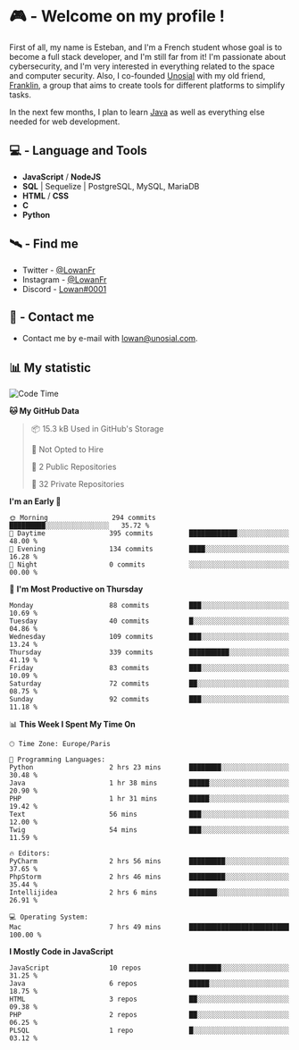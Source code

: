 # 🎮 - Welcome on my profile !
First of all, my name is Esteban, and I'm a French student whose goal is to become a full stack developer, and I'm still far from it!
I'm passionate about cybersecurity, and I'm very interested in everything related to the space and computer security.
Also, I co-founded [Unosial](https://github.com/Unosial) with my old friend, [Franklin](https://github.com/AbaFranklin/), a group that aims to create tools for different platforms to simplify tasks. 

In the next few months, I plan to learn [Java](https://www.java.com/) as well as everything else needed for web development.




## 💻 - Language and Tools
- **JavaScript** / **NodeJS**
- **SQL** | Sequelize | PostgreSQL, MySQL, MariaDB
- **HTML** / **CSS**
- **C**
- **Python**

## 🛰️ - Find me

 - Twitter - [@LowanFr](https://twitter.com/LowanFr/)
 - Instagram - [@LowanFr](https://instagram.com/LowanFr)
 - Discord -  [Lowan#0001](https://unosial.bio/Lowan)
 
## 📡 - Contact me
 - Contact me by e-mail with [lowan@unosial.com](mailto:lowan@unosial.com).

## 📊 My statistic
<!--START_SECTION:waka-->
![Code Time](http://img.shields.io/badge/Code%20Time-842%20hrs%2054%20mins-blue)

**🐱 My GitHub Data** 

> 📦 15.3 kB Used in GitHub's Storage 
 > 
> 🚫 Not Opted to Hire
 > 
> 📜 2 Public Repositories 
 > 
> 🔑 32 Private Repositories 
 > 
**I'm an Early 🐤** 

```text
🌞 Morning                294 commits         █████████░░░░░░░░░░░░░░░░   35.72 % 
🌆 Daytime                395 commits         ████████████░░░░░░░░░░░░░   48.00 % 
🌃 Evening                134 commits         ████░░░░░░░░░░░░░░░░░░░░░   16.28 % 
🌙 Night                  0 commits           ░░░░░░░░░░░░░░░░░░░░░░░░░   00.00 % 
```
📅 **I'm Most Productive on Thursday** 

```text
Monday                   88 commits          ███░░░░░░░░░░░░░░░░░░░░░░   10.69 % 
Tuesday                  40 commits          █░░░░░░░░░░░░░░░░░░░░░░░░   04.86 % 
Wednesday                109 commits         ███░░░░░░░░░░░░░░░░░░░░░░   13.24 % 
Thursday                 339 commits         ██████████░░░░░░░░░░░░░░░   41.19 % 
Friday                   83 commits          ███░░░░░░░░░░░░░░░░░░░░░░   10.09 % 
Saturday                 72 commits          ██░░░░░░░░░░░░░░░░░░░░░░░   08.75 % 
Sunday                   92 commits          ███░░░░░░░░░░░░░░░░░░░░░░   11.18 % 
```


📊 **This Week I Spent My Time On** 

```text
🕑︎ Time Zone: Europe/Paris

💬 Programming Languages: 
Python                   2 hrs 23 mins       ████████░░░░░░░░░░░░░░░░░   30.48 % 
Java                     1 hr 38 mins        █████░░░░░░░░░░░░░░░░░░░░   20.90 % 
PHP                      1 hr 31 mins        █████░░░░░░░░░░░░░░░░░░░░   19.42 % 
Text                     56 mins             ███░░░░░░░░░░░░░░░░░░░░░░   12.00 % 
Twig                     54 mins             ███░░░░░░░░░░░░░░░░░░░░░░   11.59 % 

🔥 Editors: 
PyCharm                  2 hrs 56 mins       █████████░░░░░░░░░░░░░░░░   37.65 % 
PhpStorm                 2 hrs 46 mins       █████████░░░░░░░░░░░░░░░░   35.44 % 
Intellijidea             2 hrs 6 mins        ███████░░░░░░░░░░░░░░░░░░   26.91 % 

💻 Operating System: 
Mac                      7 hrs 49 mins       █████████████████████████   100.00 % 
```

**I Mostly Code in JavaScript** 

```text
JavaScript               10 repos            ████████░░░░░░░░░░░░░░░░░   31.25 % 
Java                     6 repos             █████░░░░░░░░░░░░░░░░░░░░   18.75 % 
HTML                     3 repos             ██░░░░░░░░░░░░░░░░░░░░░░░   09.38 % 
PHP                      2 repos             ██░░░░░░░░░░░░░░░░░░░░░░░   06.25 % 
PLSQL                    1 repo              █░░░░░░░░░░░░░░░░░░░░░░░░   03.12 % 
```




<!--END_SECTION:waka-->
